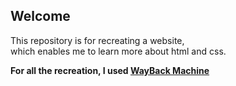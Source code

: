 ## Welcome
This repository is for recreating a website,  
which enables me to learn more about html and css.  

**For all the recreation, I used [WayBack Machine](https://web.archive.org/)**

